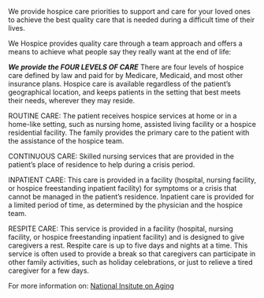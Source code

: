 We provide hospice care priorities to support and care for your loved ones to 
achieve the best quality care that is needed during a difficult time of their lives.

We Hospice provides quality care through a team approach and offers a means to achieve what people say they really want at the end of life:

***We provide the FOUR LEVELS OF CARE***
There are four levels of hospice care defined by law and paid for by Medicare, Medicaid, and most other insurance plans. Hospice care is available regardless of the patient’s geographical location, and keeps patients in the setting that best meets their needs, wherever they may reside.


ROUTINE CARE:  The patient receives hospice services at home or in a home-like setting, such as nursing home, assisted living facility or a hospice residential facility. The family provides the primary care to the patient with the assistance of the hospice team.

CONTINUOUS CARE: Skilled nursing services that are provided in the patient’s place of residence to help during a crisis period.

INPATIENT CARE: This care is provided in a facility (hospital, nursing facility, or hospice freestanding inpatient facility) for symptoms or a crisis that cannot be managed in the patient’s residence. Inpatient care is provided for a limited period of time, as determined by the physician and the hospice team.

RESPITE CARE: This service is provided in a facility (hospital, nursing facility, or hospice freestanding inpatient facility) and is designed to give caregivers a rest. Respite care is up to five days and nights at a time. This service is often used to provide a break so that caregivers can participate in other family activities, such as holiday celebrations, or just to relieve a tired caregiver for a few days.

For more information on: [National Insitute on Aging](https://www.nia.nih.gov/health/what-are-palliative-care-and-hospice-care#hospice)
